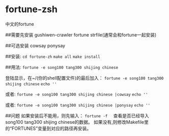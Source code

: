 # fortune-zsh
中文的fortune

##需要先安装
gushiwen-crawler
fortune
strfile(通常会和fortune一起安装)

##可选安装
cowsay
ponysay

##安装:
`cd fortune-zh`
`make all`
`make install`

##用法:
`fortune -e song100 tang300 shijing chinese`

登陆显示，在~/(你的shell配置文件)的最后加入：
`fortune -e song100 tang300 shijing chinese`
`echo ''`

或者:
`fortune -e song100 tang300 shijing chinese |cowsay`
`echo ''`

或者:
`fortune -e song100 tang300 shijing chinese |ponysay`
`echo ''`

##问题
如果安装后不能用，则先输入：
`fortune -f  `
查看是否已经导入song100 tang300 shijing chinese的数据。
如果没有,则修改Makefile里的“FORTUNES”变量到对应的路径再安装。


